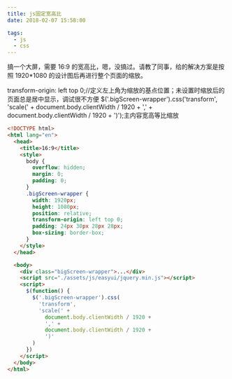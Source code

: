 ```yaml
---
title: js固定宽高比
date: 2018-02-07 15:58:00

tags:
  - js
  - css
---
```


搞一个大屏，需要 16:9 的宽高比，嗯，没搞过。请教了同事，给的解决方案是按照 1920\*1080 的设计图后再进行整个页面的缩放。

<!--more-->

transform-origin: left top 0;//定义左上角为缩放的基点位置；未设置时缩放后的页面总是居中显示，调试很不方便
\$('.bigScreen-wrapper').css('transform', 'scale(' + document.body.clientWidth / 1920 + ',' + document.body.clientWidth / 1920 + ')');主内容宽高等比缩放

```html
<!DOCTYPE html>
<html lang="en">
  <head>
    <title>16:9</title>
    <style>
      body {
        overflow: hidden;
        margin: 0;
        padding: 0;
      }
      .bigScreen-wrapper {
        width: 1920px;
        height: 1080px;
        position: relative;
        transform-origin: left top 0;
        padding: 24px 30px 28px 28px;
        box-sizing: border-box;
      }
    </style>
  </head>

  <body>
    <div class="bigScreen-wrapper">...</div>
    <script src="./assets/js/easyui/jquery.min.js"></script>
    <script>
      $(function() {
        $('.bigScreen-wrapper').css(
          'transform',
          'scale(' +
            document.body.clientWidth / 1920 +
            ',' +
            document.body.clientWidth / 1920 +
            ')'
        )
      })
    </script>
  </body>
</html>
```
